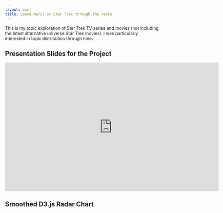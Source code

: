 ```yaml
---
layout: post
title: Space Wars! or Star Trek through the Years
---
```


This is my topic exploration of Star Trek TV series and movies (not including the latest alternative universe Star Trek movies). I was particularly interested in topic distribution through time.

## Presentation Slides for the Project  

<iframe src="https://docs.google.com/presentation/d/1zuFELeFsi3nDDo9JHKE2g3BUCyYsdjZ7GOApei4rPPU/embed?start=true&loop=true&delayms=10000" frameborder="0" width="700" height="422" allowfullscreen="true" mozallowfullscreen="true" webkitallowfullscreen="true"></iframe>  

## Smoothed D3.js Radar Chart  

<!-- Google fonts -->
<link href='https://fonts.googleapis.com/css?family=Open+Sans:400,300' rel='stylesheet' type='text/css'>
<link href='https://fonts.googleapis.com/css?family=Raleway' rel='stylesheet' type='text/css'>

<!-- D3.js -->
<script src="https://cdnjs.cloudflare.com/ajax/libs/d3/3.5.6/d3.min.js" charset="utf-8"></script>
<script src="https://cdnjs.cloudflare.com/ajax/libs/d3-legend/1.3.0/d3-legend.js" charset="utf-8"></script>

<style>
	svg {
		font-family: 'Open Sans', sans-serif;
		font-size: 11px;
		font-weight: 300;
		fill: #242424;
		text-align: center;
		text-shadow: 0 1px 0 #fff, 1px 0 0 #fff, -1px 0 0 #fff, 0 -1px 0 #fff;
		cursor: default;
	}

	.tooltip {
		fill: #333333;
	}

	legendOriginal {
		font-family: 'Open Sans', sans-serif;
		font-size: 11px;
		font-weight: 300;
		fill: #242424;
		text-align: center;
		text-shadow: 0 1px 0 #fff, 1px 0 0 #fff, -1px 0 0 #fff, 0 -1px 0 #fff;
		cursor: default;
	}
</style>

<div class="radarChart"></div>

<script src="/data/radarChart.js"></script>
<script>
	//////////////////////////////////////////////////////////////
	//////////////////////// Set-Up //////////////////////////////
	//////////////////////////////////////////////////////////////

	var margin = {top: 100, right: 100, bottom: 100, left: 100},
		legendPosition = {x: 5, y: 25},
		width = Math.min(1000, window.innerWidth - 10) - margin.left - margin.right,
		height = Math.min(width, window.innerHeight - margin.top - margin.bottom - 20);

	//////////////////////////////////////////////////////////////
	//////////////////// Draw the Chart //////////////////////////
	//////////////////////////////////////////////////////////////

	var color = d3.scale.ordinal()
		.range(["#f20e0e", "#f2970e", "#f2e60e",
						"#a6f20e", "#4bf20e", "#0ef280",
						"#0ef2f2", "#0ea2f2", "#0e38f2",
						"#5e0ef2", "#9e0ef2", "#ea0ef2",
						"#f20e80", "#9752af", "#5277af"]);

						var radarChartOptions = {
						  w: width,
						  h: height,
						  margin: margin,
						  legendPosition: legendPosition,
						  maxValue: 0.5,
						  wrapWidth: 60,
						  levels: 5,
						  roundStrokes: true,
						  color: color,
						  axisName: "reason",
						  areaName: "device",
						  value: "value"
						};

						//Load the data and Call function to draw the Radar chart
						d3.json("/data/space_wars_data.json", function(error, data){
							RadarChart(".radarChart", data, radarChartOptions);
						});

					</script>
